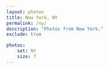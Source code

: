 ```yaml
---
layout: photos
title: New York, NY
permalink: /ny/
description: "Photos from New York."
exclude: true

photos:
    set: NY
    size: 7
---
```

